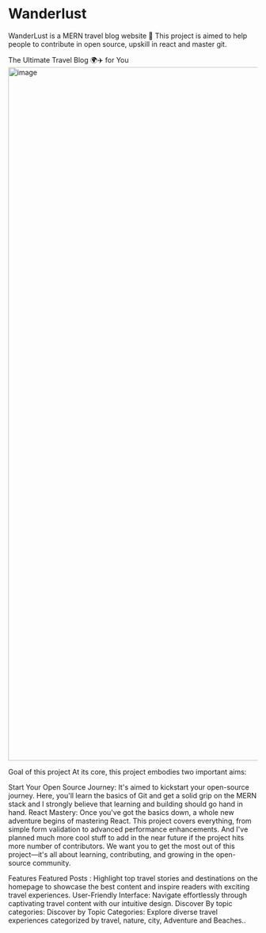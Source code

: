 # Wanderlust
WanderLust is a MERN travel blog website 🚀 This project is aimed to help people to contribute in open source, upskill in react and master git.

The Ultimate Travel Blog 🌍✈️ for You
<img width="2010" height="1401" alt="image" src="https://github.com/user-attachments/assets/ae29f77f-afda-4045-82c2-3ccf14741ee8" />

 Goal of this project
At its core, this project embodies two important aims:

Start Your Open Source Journey: It's aimed to kickstart your open-source journey. Here, you'll learn the basics of Git and get a solid grip on the MERN stack and I strongly believe that learning and building should go hand in hand.
React Mastery: Once you've got the basics down, a whole new adventure begins of mastering React. This project covers everything, from simple form validation to advanced performance enhancements. And I've planned much more cool stuff to add in the near future if the project hits more number of contributors.
We want you to get the most out of this project—it's all about learning, contributing, and growing in the open-source community.

 Features
Featured Posts : Highlight top travel stories and destinations on the homepage to showcase the best content and inspire readers with exciting travel experiences.
User-Friendly Interface: Navigate effortlessly through captivating travel content with our intuitive design.
Discover By topic categories: Discover by Topic Categories: Explore diverse travel experiences categorized by travel, nature, city, Adventure and Beaches..

